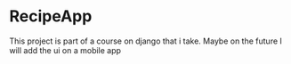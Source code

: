 # RecipeApp
This project is part of a course on django that i take. Maybe on the future I will add the ui on a mobile app
